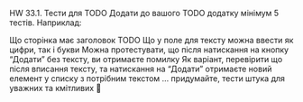 HW 33.1. Тести для TODO
Додати до вашого TODO додатку мінімум 5 тестів. Наприклад:

Що сторінка має заголовок TODO
Що у поле для тексту можна ввести як цифри, так і букви
Можна протестувати, що після натискання на кнопку “Додати” без тексту, ви отримаєте помилку
Як варіант, перевірити що після вписання тексту, та натискання на “Додати” отримаєте новий елемент у списку з потрібним текстом
… придумайте, тести штука для уважних та кмітливих 🙂
